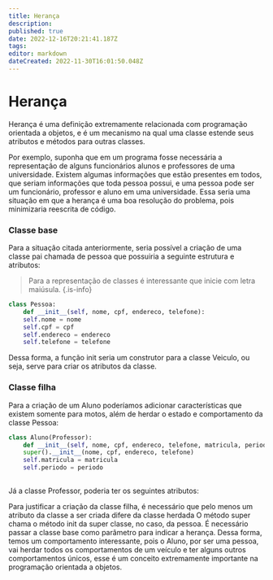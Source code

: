 ```yaml
---
title: Herança
description: 
published: true
date: 2022-12-16T20:21:41.187Z
tags: 
editor: markdown
dateCreated: 2022-11-30T16:01:50.048Z
---
```


# Herança
Herança é uma definição extremamente relacionada com programação orientada a objetos, e é um mecanismo na qual uma classe estende seus atributos e métodos para outras classes. 

Por exemplo, suponha que em um programa fosse necessária a representação de alguns funcionários alunos e professores de uma universidade. Existem algumas informações que estão presentes em todos, que seriam informações que toda pessoa possui, e uma pessoa pode ser um funcionário, professor e aluno em uma universidade. Essa seria uma situação em que a herança é uma boa resolução do problema, pois minimizaria reescrita de código. 

### Classe base
Para a situação citada anteriormente, seria possível a criação de uma classe pai chamada de pessoa que possuiria a seguinte estrutura e atributos: 
> Para a representação de classes é interessante que inicie com letra maiúsula. 
{.is-info}

```python
class Pessoa: 
	def __init__(self, nome, cpf, endereco, telefone): 
  	self.nome = nome
    self.cpf = cpf
    self.endereco = endereco
    self.telefone = telefone
```
Dessa forma, a função init seria um construtor para a classe Veiculo, ou seja, serve para criar os atributos da classe. 

### Classe filha
Para a criação de um Aluno poderíamos adicionar características que existem somente para motos, além de herdar o estado e comportamento da classe Pessoa: 

```python 
class Aluno(Professor): 
	def __init__(self, nome, cpf, endereco, telefone, matricula, periodo):
  	super().__init__(nome, cpf, endereco, telefone)
    self.matricula = matricula
   	self.periodo = periodo
  	
```

Já a classe Professor, poderia ter os seguintes atributos: 

Para justificar a criação da classe filha, é necessário que pelo menos um atributo da classe a ser criada difere da classe herdada
O método super chama o método init da super classe, no caso, da pessoa. É necessário passar a classe base como parâmetro para indicar a herança. 
Dessa forma, temos um comportamento interessante, pois o Aluno, por ser uma pessoa, vai herdar todos os comportamentos de um veículo e ter alguns outros comportamentos únicos, esse é um conceito extremamente importante na programação orientada a objetos. 


